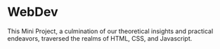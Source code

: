 # WebDev
This Mini Project, a culmination of our theoretical insights and practical endeavors, traversed the realms of HTML, CSS, and Javascript.
